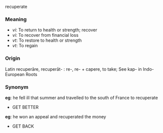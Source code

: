 recuperate
### Meaning
+ _vi_: To return to health or strength; recover
+ _vi_: To recover from financial loss
+ _vt_: To restore to health or strength
+ _vt_: To regain

### Origin

Latin recuperāre, recuperāt- : re-, re- + capere, to take; See kap- in Indo-European Roots

### Synonym

__eg__: he fell ill that summer and travelled to the south of France to recuperate

+ GET BETTER

__eg__: he won an appeal and recuperated the money

+ GET BACK


